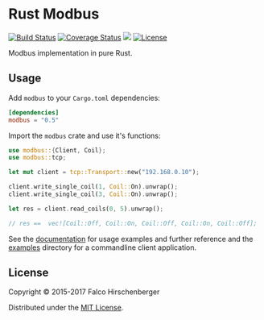 # Rust Modbus
[![Build Status](https://travis-ci.org/hirschenberger/modbus-rs.svg)](https://travis-ci.org/hirschenberger/modbus-rs)
[![Coverage Status](https://coveralls.io/repos/hirschenberger/modbus-rs/badge.svg?branch=master&service=github)](https://coveralls.io/github/hirschenberger/modbus-rs?branch=master)
[![](http://meritbadge.herokuapp.com/modbus)](https://crates.io/crates/modbus)
[![License](http://img.shields.io/:license-MIT-blue.svg)](http://doge.mit-license.org)


Modbus implementation in pure Rust.

## Usage
Add `modbus` to your `Cargo.toml` dependencies:

```toml
[dependencies]
modbus = "0.5"
```

Import the `modbus` crate and use it's functions:

```rust
use modbus::{Client, Coil};
use modbus::tcp;

let mut client = tcp::Transport::new("192.168.0.10");

client.write_single_coil(1, Coil::On).unwrap();
client.write_single_coil(3, Coil::On).unwrap();

let res = client.read_coils(0, 5).unwrap();

// res ==  vec![Coil::Off, Coil::On, Coil::Off, Coil::On, Coil::Off];
```
See the [documentation](http://hirschenberger.github.io/modbus-rs/modbus/index.html) for usage examples and further reference and
the [examples](https://github.com/hirschenberger/modbus-rs/tree/master/examples) directory for a commandline client application.


## License
Copyright © 2015-2017 Falco Hirschenberger

Distributed under the [MIT License](LICENSE).
